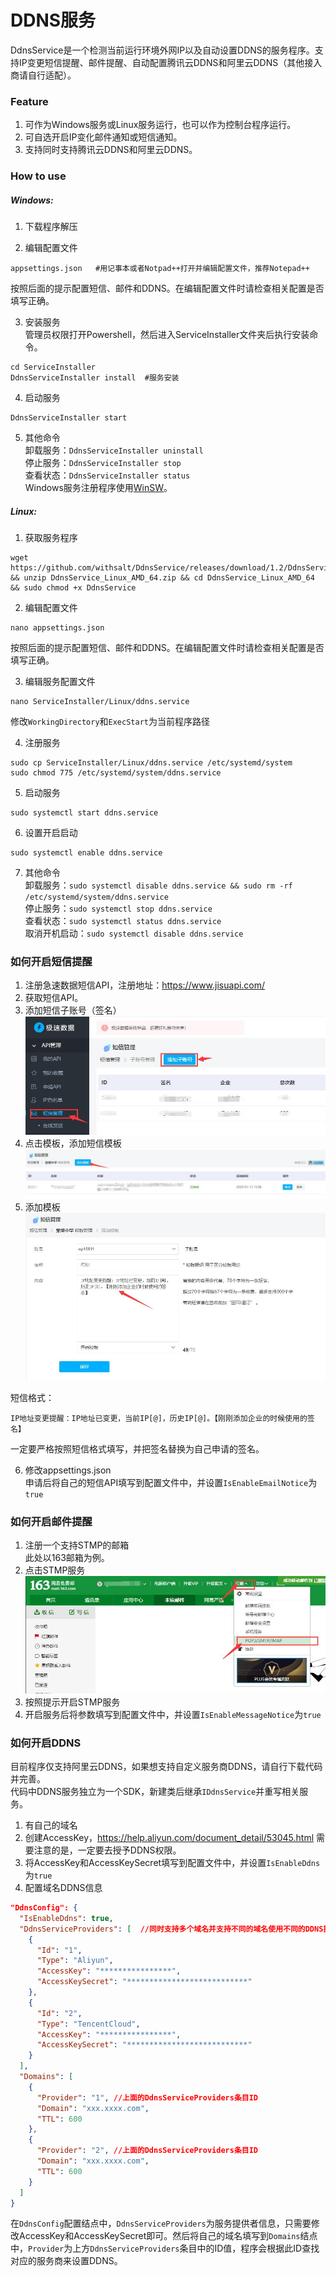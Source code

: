 # DDNS服务

DdnsService是一个检测当前运行环境外网IP以及自动设置DDNS的服务程序。支持IP变更短信提醒、邮件提醒、自动配置腾讯云DDNS和阿里云DDNS（其他接入商请自行适配）。

### Feature
1. 可作为Windows服务或Linux服务运行，也可以作为控制台程序运行。  
2. 可自选开启IP变化邮件通知或短信通知。  
3. 支持同时支持腾讯云DDNS和阿里云DDNS。  

### How to use
##### Windows:
1. 下载程序解压  

2. 编辑配置文件  
```shell
appsettings.json   #用记事本或者Notpad++打开并编辑配置文件，推荐Notepad++
```
按照后面的提示配置短信、邮件和DDNS。在编辑配置文件时请检查相关配置是否填写正确。  

3. 安装服务  
管理员权限打开Powershell，然后进入ServiceInstaller文件夹后执行安装命令。  
```shell
cd ServiceInstaller
DdnsServiceInstaller install  #服务安装
```

4. 启动服务  
```shell
DdnsServiceInstaller start
```

5. 其他命令  
卸载服务：`DdnsServiceInstaller uninstall`  
停止服务：`DdnsServiceInstaller stop`  
查看状态：`DdnsServiceInstaller status`  
Windows服务注册程序使用[WinSW](https://github.com/winsw/winsw "WinSW")。

##### Linux:  
1. 获取服务程序
```shell
wget https://github.com/withsalt/DdnsService/releases/download/1.2/DdnsService_Linux_AMD_64.zip && unzip DdnsService_Linux_AMD_64.zip && cd DdnsService_Linux_AMD_64 && sudo chmod +x DdnsService
```

2. 编辑配置文件
```shell
nano appsettings.json
```
按照后面的提示配置短信、邮件和DDNS。在编辑配置文件时请检查相关配置是否填写正确。

3. 编辑服务配置文件  
```shell
nano ServiceInstaller/Linux/ddns.service
```
修改`WorkingDirectory`和`ExecStart`为当前程序路径

4. 注册服务  
```shell
sudo cp ServiceInstaller/Linux/ddns.service /etc/systemd/system
sudo chmod 775 /etc/systemd/system/ddns.service
```

5. 启动服务  
```shell
sudo systemctl start ddns.service
```

6. 设置开启启动
```shell
sudo systemctl enable ddns.service
```

7. 其他命令  
卸载服务：`sudo systemctl disable ddns.service && sudo rm -rf /etc/systemd/system/ddns.service`  
停止服务：`sudo systemctl stop ddns.service`  
查看状态：`sudo systemctl status ddns.service`  
取消开机启动：`sudo systemctl disable ddns.service`  

### 如何开启短信提醒  
1. 注册急速数据短信API，注册地址：https://www.jisuapi.com/  
2. 获取短信API。  
3. 添加短信子账号（签名）  
![01.jpg](https://github.com/withsalt/DdnsService/blob/master/doc/01.jpg)
4. 点击模板，添加短信模板  
![03.jpg](https://github.com/withsalt/DdnsService/blob/master/doc/03.jpg)
5. 添加模板  
![04.jpg](https://github.com/withsalt/DdnsService/blob/master/doc/04.jpg)

短信格式：  
```shell
IP地址变更提醒：IP地址已变更，当前IP[@]，历史IP[@]。【刚刚添加企业的时候使用的签名】
```
一定要严格按照短信格式填写，并把签名替换为自己申请的签名。  

6. 修改appsettings.json  
申请后将自己的短信API填写到配置文件中，并设置`IsEnableEmailNotice`为`true`  

### 如何开启邮件提醒  
1. 注册一个支持STMP的邮箱  
此处以163邮箱为例。  
2. 点击STMP服务  
![05.jpg](https://github.com/withsalt/DdnsService/blob/master/doc/05.jpg)
3. 按照提示开启STMP服务  
4. 开启服务后将参数填写到配置文件中，并设置`IsEnableMessageNotice`为`true`  

### 如何开启DDNS
目前程序仅支持阿里云DDNS，如果想支持自定义服务商DDNS，请自行下载代码并完善。  
代码中DDNS服务独立为一个SDK，新建类后继承`IDdnsService`并重写相关服务。

1. 有自己的域名
2. 创建AccessKey，https://help.aliyun.com/document_detail/53045.html
需要注意的是，一定要去授予DDNS权限。
3. 将AccessKey和AccessKeySecret填写到配置文件中，并设置`IsEnableDdns`为`true`
4. 配置域名DDNS信息
```json
"DdnsConfig": {
  "IsEnableDdns": true,
  "DdnsServiceProviders": [  //同时支持多个域名并支持不同的域名使用不同的DDNS提供商
    {
      "Id": "1",
      "Type": "Aliyun",
      "AccessKey": "****************",
      "AccessKeySecret": "***************************"
    },
    {
      "Id": "2",
      "Type": "TencentCloud",
      "AccessKey": "****************",
      "AccessKeySecret": "***************************"
    }
  ],
  "Domains": [
    {
      "Provider": "1", //上面的DdnsServiceProviders条目ID
      "Domain": "xxx.xxxx.com",
      "TTL": 600
    },
	{
      "Provider": "2", //上面的DdnsServiceProviders条目ID
      "Domain": "xxx.xxxx.com",
      "TTL": 600
    }
  ]
}
```
在`DdnsConfig`配置结点中，`DdnsServiceProviders`为服务提供者信息，只需要修改AccessKey和AccessKeySecret即可。然后将自己的域名填写到`Domains`结点中，`Provider`为上方`DdnsServiceProviders`条目中的ID值，程序会根据此ID查找对应的服务商来设置DDNS。  
